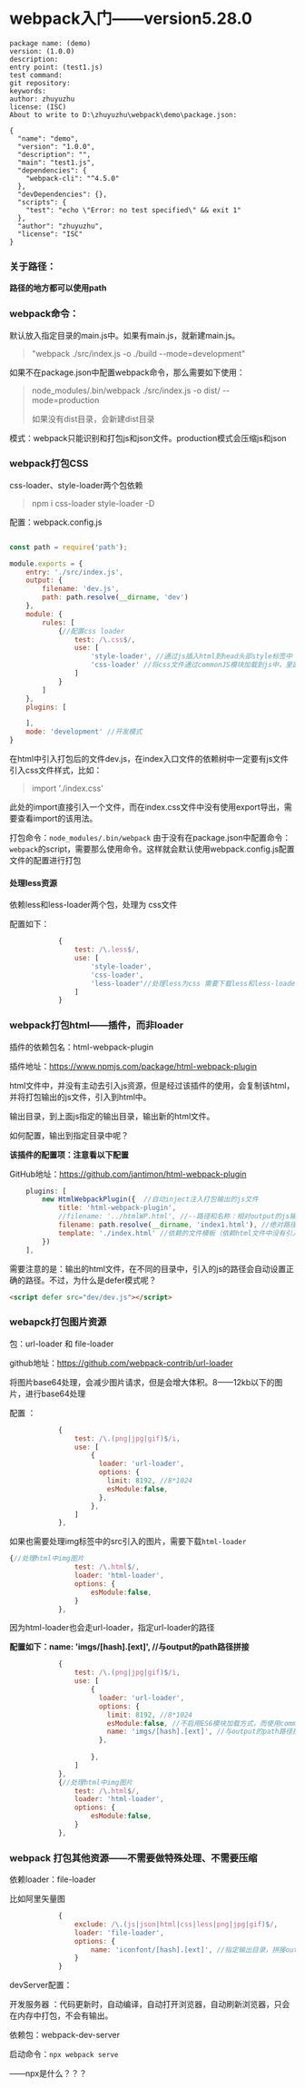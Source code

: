 # webpack入门——version5.28.0

```shell
package name: (demo)
version: (1.0.0)
description:
entry point: (test1.js)
test command:
git repository:
keywords:
author: zhuyuzhu
license: (ISC)
About to write to D:\zhuyuzhu\webpack\demo\package.json:

{
  "name": "demo",
  "version": "1.0.0",
  "description": "",
  "main": "test1.js",
  "dependencies": {
    "webpack-cli": "^4.5.0"
  },
  "devDependencies": {},
  "scripts": {
    "test": "echo \"Error: no test specified\" && exit 1"
  },
  "author": "zhuyuzhu",
  "license": "ISC"
}

```

### 关于路径：

**路径的地方都可以使用path**

### webpack命令：

默认放入指定目录的main.js中。如果有main.js，就新建main.js。

> "webpack ./src/index.js -o ./build --mode=development"

如果不在package.json中配置webpack命令，那么需要如下使用：

> node_modules/.bin/webpack ./src/index.js -o dist/ --mode=production
>
> 如果没有dist目录，会新建dist目录



模式：webpack只能识别和打包js和json文件。production模式会压缩js和json



### webpack打包CSS

css-loader、style-loader两个包依赖

> npm i css-loader style-loader -D



配置：webpack.config.js

```js

const path = require('path');

module.exports = {
    entry: './src/index.js',
    output: {
        filename: 'dev.js',
        path: path.resolve(__dirname, 'dev')
    },
    module: {
        rules: [
            {//配置css loader
                test: /\.css$/,
                use: [
                    'style-loader', //通过js插入html到head头部style标签中
                    'css-loader' //将css文件通过commonJS模块加载到js中，里面的内容是样式字符串
                ]
            }
        ]
    },
    plugins: [

    ],
    mode: 'development' //开发模式
}
```



在html中引入打包后的文件dev.js，在index入口文件的依赖树中一定要有js文件引入css文件样式，比如：

> import './index.css'

此处的import直接引入一个文件，而在index.css文件中没有使用export导出，需要查看import的该用法。



打包命令：`node_modules/.bin/webpack` 由于没有在package.json中配置命令：`webpack`的script，需要那么使用命令。这样就会默认使用webpack.config.js配置文件的配置进行打包

#### 处理less资源

依赖less和less-loader两个包，处理为 css文件

配置如下：

```js
            {
                test: /\.less$/,
                use: [
                    'style-loader',
                    'css-loader',
                    'less-loader'//处理less为css 需要下载less和less-loader
                ]
            }
```



### webpack打包html——插件，而非loader

插件的依赖包名：html-webpack-plugin

插件地址：https://www.npmjs.com/package/html-webpack-plugin

html文件中，并没有主动去引入js资源，但是经过该插件的使用，会复制该html，并将打包输出的js文件，引入到html中。

输出目录，到上面js指定的输出目录，输出新的html文件。

如何配置，输出到指定目录中呢？

**该插件的配置项：注意看以下配置**

GitHub地址：https://github.com/jantimon/html-webpack-plugin

```js
    plugins: [
        new HtmlWebpackPlugin({  //自动inject注入打包输出的js文件
            title: 'html-webpack-plugin',
            //filename: '../htmlWP.html', //--路径和名称：相对output的js输出路径
            filename: path.resolve(__dirname, 'index1.html'), //绝对路径：输出到当前webpack.config.js文件同级目录中
            template: './index.html' //依赖的文件模板（依赖html文件中没有引入js，因为会主动注入）
        })
    ],
```

需要注意的是：输出的html文件，在不同的目录中，引入的js的路径会自动设置正确的路径。不过，为什么是defer模式呢？

```html
<script defer src="dev/dev.js"></script>
```



### webapck打包图片资源

包：url-loader 和  file-loader

github地址：https://github.com/webpack-contrib/url-loader

将图片base64处理，会减少图片请求，但是会增大体积。8——12kb以下的图片，进行base64处理

配置 ：

```js
            {
                test: /\.(png|jpg|gif)$/i,
                use: [
                    {
                      loader: 'url-loader',
                      options: {
                        limit: 8192, //8*1024
                        esModule:false,
                      },
                    },
                ]
            },
```



如果也需要处理img标签中的src引入的图片，需要下载`html-loader`

```js
{//处理html中img图片
                test: /\.html$/,
                loader: 'html-loader',
                options: {
                    esModule:false,
                }
            },
```

因为html-loader也会走url-loader，指定url-loader的路径

**配置如下：name: 'imgs/[hash].[ext]', //与output的path路径拼接**

```js
            {
                test: /\.(png|jpg|gif)$/i,
                use: [
                    {
                      loader: 'url-loader',
                      options: {
                        limit: 8192, //8*1024
                        esModule:false, //不启用ES6模块加载方式，而使用commonjs模块加载方式
                        name: 'imgs/[hash].[ext]', //与output的path路径拼接
                      },
                      
                    },
                ]
            },
            {//处理html中img图片
                test: /\.html$/,
                loader: 'html-loader',
                options: {
                    esModule:false,
                }
            },
```



### webpack 打包其他资源——不需要做特殊处理、不需要压缩

依赖loader：file-loader



比如阿里矢量图

```js
            {
                exclude: /\.(js|json|html|css|less|png|jpg|gif)$/,
                loader: 'file-loader',
                options: {
                    name: 'iconfont/[hash].[ext]', //指定输出目录，拼接output的path
                }
            }
```



devServer配置：

开发服务器 ：代码更新时，自动编译，自动打开浏览器，自动刷新浏览器，只会在内存中打包，不会有输出。

依赖包：webpack-dev-server

启动命令：`npx webpack serve` 

——npx是什么？？？

